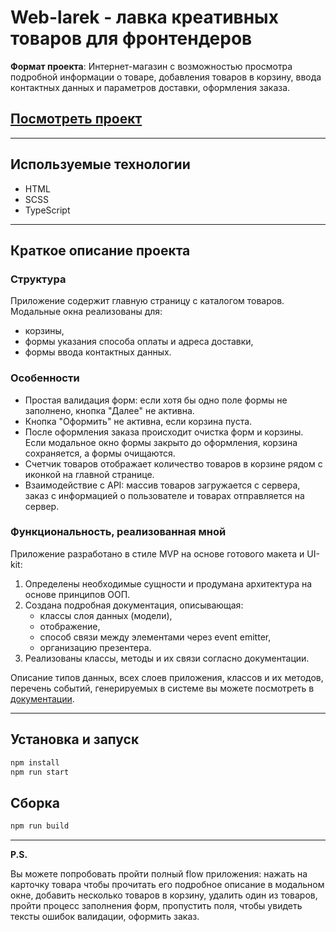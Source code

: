 # Web-larek - лавка креативных товаров для фронтендеров

**Формат проекта**: Интернет-магазин с возможностью просмотра подробной информации о товаре, добавления товаров в корзину, ввода контактных данных и параметров доставки, оформления заказа.

## [Посмотреть проект](https://webborista.github.io/web-larek-frontend/)

---

## Используемые технологии

- HTML
- SCSS
- TypeScript

---

## Краткое описание проекта

### Структура

Приложение содержит главную страницу с каталогом товаров. Модальные окна реализованы для:

- корзины,
- формы указания способа оплаты и адреса доставки,
- формы ввода контактных данных.

### Особенности

- Простая валидация форм: если хотя бы одно поле формы не заполнено, кнопка "Далее" не активна.
- Кнопка "Оформить" не активна, если корзина пуста.
- После оформления заказа происходит очистка форм и корзины. Если модальное окно формы закрыто до оформления, корзина сохраняется, а формы очищаются.
- Счетчик товаров отображает количество товаров в корзине рядом с иконкой на главной странице.
- Взаимодействие с API: массив товаров загружается с сервера, заказ с информацией о пользователе и товарах отправляется на сервер.

### Функциональность, реализованная мной

Приложение разработано в стиле MVP на основе готового макета и UI-kit:

1. Определены необходимые сущности и продумана архитектура на основе принципов ООП.
2. Создана подробная документация, описывающая:
   - классы слоя данных (модели),
   - отображение,
   - способ связи между элементами через event emitter,
   - организацию презентера.
3. Реализованы классы, методы и их связи согласно документации.

Описание типов данных, всех слоев приложения, классов и их методов, перечень событий, генерируемых в системе вы можете посмотреть в [документации](./docs/README.md).

---

## Установка и запуск

```bash
npm install
npm run start

```

## Сборка

```bash
npm run build

```

---

**P.S.**

Вы можете попробовать пройти полный flow приложения: нажать на карточку товара чтобы прочитать его подробное описание в модальном окне, добавить несколько товаров в корзину, удалить один из товаров, пройти процесс заполнения форм, пропустить поля, чтобы увидеть тексты ошибок валидации, оформить заказ.
